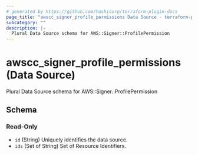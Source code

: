 ```yaml
---
# generated by https://github.com/hashicorp/terraform-plugin-docs
page_title: "awscc_signer_profile_permissions Data Source - terraform-provider-awscc"
subcategory: ""
description: |-
  Plural Data Source schema for AWS::Signer::ProfilePermission
---
```


# awscc_signer_profile_permissions (Data Source)

Plural Data Source schema for AWS::Signer::ProfilePermission



<!-- schema generated by tfplugindocs -->
## Schema

### Read-Only

- `id` (String) Uniquely identifies the data source.
- `ids` (Set of String) Set of Resource Identifiers.
